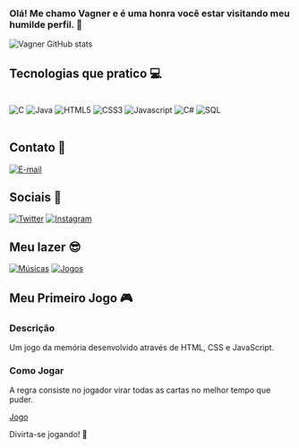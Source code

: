 ### Olá! Me chamo Vagner e é uma honra você estar visitando meu humilde perfil. 👻

![Vagner GitHub stats](https://github-readme-stats.vercel.app/api?username=vagnerzii&show_icons=true&theme=tokyonight)

## Tecnologias que pratico 💻

<div style="display: inline_block"><br/>
    <img align="center" alt="C" src=https://img.shields.io/badge/C-00599C?style=for-the-badge&logo=c&logoColor=white
     />
    <img align="center" alt="Java" src=https://img.shields.io/badge/Java-ED8B00?style=for-the-badge&logo=openjdk&logoColor=white
     />
    <img align="center" alt="HTML5" src=https://img.shields.io/badge/HTML5-E34F26?style=for-the-badge&logo=html5&logoColor=white
     />
    <img align="center" alt="CSS3" src=https://img.shields.io/badge/CSS3-1572B6?style=for-the-badge&logo=css3&logoColor=white
     />
    <img align="center" alt="Javascript" src=https://img.shields.io/badge/JavaScript-F7DF1E?style=for-the-badge&logo=javascript&logoColor=black
     />
    <img align="center" alt="C#" src=https://img.shields.io/badge/C%23-239120?style=for-the-badge&logo=c-sharp&logoColor=white
     />
     <img align="center" alt="SQL" src=https://img.shields.io/badge/MySQL-00000F?style=for-the-badge&logo=mysql&logoColor=white
     />
</div><br/>

## Contato 📧

[![E-mail](https://img.shields.io/badge/E--mail-vagnerpereira.junior18%40gmail.com-red?style=for-the-badge&logo=gmail)](mailto:vagnerpereira.junior18@gmail.com)

## Sociais 📱

[![Twitter](https://img.shields.io/badge/Twitter-1DA1F2?style=for-the-badge&logo=twitter&logoColor=white
)](https://twitter.com/acker_zi)
[![Instagram](https://img.shields.io/badge/Instagram-E4405F?style=for-the-badge&logo=instagram&logoColor=white
)](https://instagram.com/vaagner_zii)

## Meu lazer 😎

[![Músicas](https://img.shields.io/badge/Spotify-1ED760?&style=for-the-badge&logo=spotify&logoColor=white
)](https://open.spotify.com/user/24lq0p6vsrdvbomuhgtwmxivy)
[![Jogos](https://img.shields.io/badge/Steam-000000?style=for-the-badge&logo=steam&logoColor=white
)](https://steamcommunity.com/profiles/76561199037665251/)

## Meu Primeiro Jogo 🎮

### Descrição

Um jogo da memória desenvolvido através de HTML, CSS e JavaScript.

### Como Jogar

A regra consiste no jogador virar todas as cartas no melhor tempo que puder.
 
[Jogo](https://vagnerzii.github.io/memory-game/)

Divirta-se jogando! 🚀

